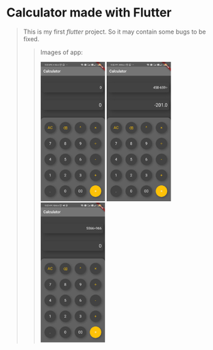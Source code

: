 # Calculator made with Flutter

>This is my first *flutter* project. So it may contain some bugs to be fixed.
>>Images of app:
>>
>> <img src="images/Screenshot_2020-10-16-10-21-16-960_com.example.calculator%20(1).jpg" width="150" >    <img src="images/Screenshot_2020-10-16-10-22-46-024_com.example.calculator.jpg" width="150" >    <img src="images/Screenshot_2020-10-16-10-23-09-462_com.example.calculator.jpg" width="150" >




